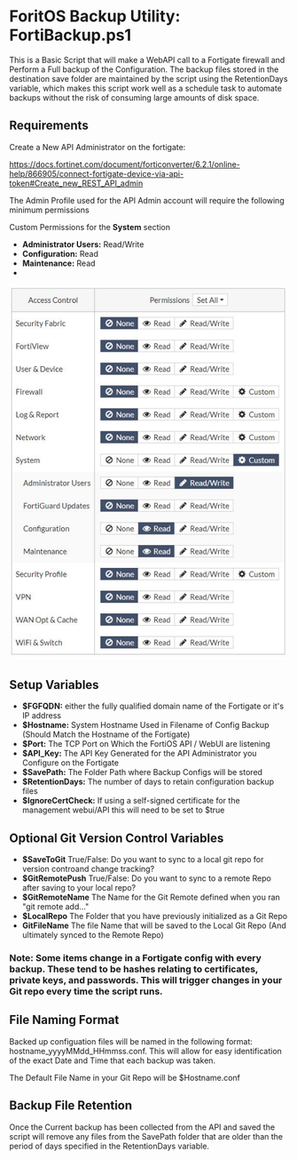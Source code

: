 # ForitOS Backup Utility: FortiBackup.ps1

This is a Basic Script that will make a WebAPI call to a Fortigate firewall and Perform a Full backup of the Configuration.
The backup files stored in the destination save folder are maintained by the script using the RetentionDays variable, which makes this script work well as a schedule task to automate backups without the risk of consuming large amounts of disk space.  

## Requirements
Create a New API Administrator on the fortigate:

https://docs.fortinet.com/document/forticonverter/6.2.1/online-help/866905/connect-fortigate-device-via-api-token#Create_new_REST_API_admin

The Admin Profile used for the API Admin account will require the following minimum permissions

Custom Permissions for the **System** section
- **Administrator Users:** Read/Write
- **Configuration:** Read
- **Maintenance:** Read
- 
![](https://github.com/GraniteDan/FortiBackup/blob/main/backup_permissions.JPG)


## Setup Variables

- **$FGFQDN:** either the fully qualified domain name of the Fortigate or it's IP address
- **$Hostname:** System Hostname Used in Filename of Config Backup (Should Match the Hostname of the Fortigate)
- **$Port:** The TCP Port on Which the FortiOS API / WebUI are listening
- **$API_Key:** The API Key Generated for the API Administrator you Configure on the Fortigate
- **$SavePath:** The Folder Path where Backup Configs will be stored
- **$RetentionDays:** The number of days to retain configuration backup files
- **$IgnoreCertCheck:** If using a self-signed certificate for the management webui/API this will need to be set to $true

## Optional Git Version Control Variables

- **$SaveToGit** True/False: Do you want to sync to a local git repo for version controand change tracking?
- **$GitRemotePush** True/False: Do you want to sync to a remote Repo after saving to your local repo?
- **$GitRemoteName** The Name for the Git Remote defined when you ran "git remote add..."
- **$LocalRepo** The Folder that you have previously initialized as a Git Repo
- **GitFileName** The file Name that will be saved to the Local Git Repo (And ultimately synced to the Remote Repo)

### Note: Some items change in a Fortigate config with every backup.  These tend to be hashes relating to certificates, private keys, and passwords. This will trigger changes in your Git repo every time the script runs.

## File Naming Format

Backed up configuation files will be named in the following format: hostname_yyyyMMdd_HHmmss.conf.
This will allow for easy identification of the exact Date and Time that each backup was taken.

The Default File Name in your Git Repo will be $Hostname.conf

## Backup File Retention

Once the Current backup has been collected from the API and saved the script will remove any files from the SavePath folder that are older than the period of days specified in the RetentionDays variable.
